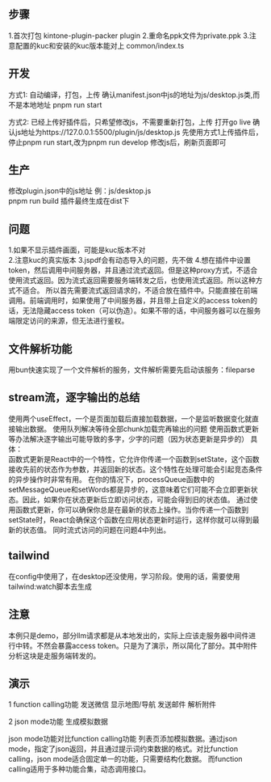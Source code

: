 ## 步骤
1.首次打包
kintone-plugin-packer plugin
2.重命名ppk文件为private.ppk
3.注意配置的kuc和安装的kuc版本能对上 common/index.ts

## 开发
方式1: 自动编译，打包，上传
确认manifest.json中js的地址为js/desktop.js类,而不是本地地址
pnpm run start

方式2: 已经上传好插件后，只希望修改js，不需要重新打包，上传
打开go live
确认js地址为https://127.0.0.1:5500/plugin/js/desktop.js
先使用方式1上传插件后，停止pnpm run start,改为pnpm run develop
修改js后，刷新页面即可

## 生产
修改plugin.json中的js地址  例：js/desktop.js  
pnpm run build
插件最终生成在dist下

## 问题
1.如果不显示插件画面，可能是kuc版本不对  
2.注意kuc的真实版本
3.jspdf会有动态导入的问题，先不做
4.想在插件中设置token，然后调用中间服务器，并且通过流式返回。但是这种proxy方式，不适合使用流式返回。因为流式返回需要服务端转发之后，也使用流式返回。所以这种方式不适合。
所以首先需要流式返回请求的，不适合放在插件中。只能直接在前端调用。前端调用时，如果使用了中间服务器，并且带上自定义的access token的话，无法隐藏access token（可以伪造）。如果不带的话，中间服务器可以在服务端限定访问的来源，但无法进行鉴权。

## 文件解析功能
用bun快速实现了一个文件解析的服务，文件解析需要先启动该服务：fileparse

## stream流，逐字输出的总结
使用两个useEffect，一个是页面加载后直接加载数据，一个是监听数据变化就直接输出数据。
使用队列解决等待全部chunk加载完再输出的问题
使用函数式更新等办法解决逐字输出可能导致的多字，少字的问题（因为状态更新是异步的）
具体：  
函数式更新是React中的一个特性，它允许你传递一个函数到setState，这个函数接收先前的状态作为参数，并返回新的状态。这个特性在处理可能会引起竞态条件的异步操作时非常有用。
在你的情况下，processQueue函数中的setMessageQueue和setWords都是异步的，这意味着它们可能不会立即更新状态。因此，如果你在状态更新后立即访问状态，可能会得到旧的状态值。
通过使用函数式更新，你可以确保你总是在最新的状态上操作。当你传递一个函数到setState时，React会确保这个函数在应用状态更新时运行，这样你就可以得到最新的状态值。
同时流式访问的问题在问题4中列出。

## tailwind
在config中使用了，在desktop还没使用，学习阶段。使用的话，需要使用tailwind:watch脚本去生成

## 注意
本例只是demo，部分llm请求都是从本地发出的，实际上应该走服务器中间件进行中转。不然会暴露access token。只是为了演示，所以简化了部分。其中附件分析这块是走服务端转发的。

## 演示
1 function calling功能
发送微信
显示地图/导航
发送邮件
解析附件

2 json mode功能
生成模拟数据

json mode功能对比function calling功能
列表页添加模拟数据。通过json mode，指定了json返回，并且通过提示词约束数据的格式。对比function calling，json mode适合固定单一的功能，只需要结构化数据。
而function calling适用于多种功能合集，动态调用接口。

